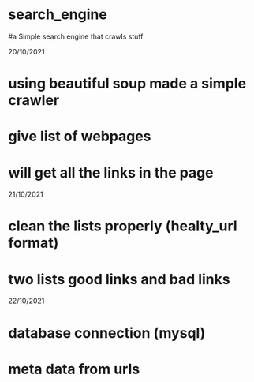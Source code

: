 # search_engine
#a Simple search engine that crawls stuff 

20/10/2021
# using beautiful soup made a simple crawler
# give list of webpages
# will get all the links in the page 

21/10/2021
# clean the lists properly (healty_url format)
# two lists good links and bad links

22/10/2021
# database connection (mysql)
# meta data from urls 